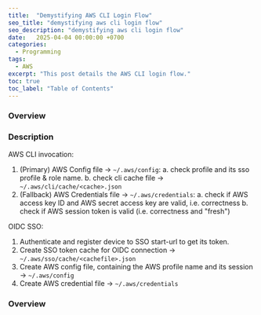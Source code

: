 ```yaml
---
title:  "Demystifying AWS CLI Login Flow"
seo_title: "demystifying aws cli login flow"
seo_description: "demystifying aws cli login flow"
date:   2025-04-04 00:00:00 +0700
categories:
  - Programming
tags:
  - AWS
excerpt: "This post details the AWS CLI login flow."
toc: true
toc_label: "Table of Contents"
---
```

### Overview
<TBC>

### Description
AWS CLI invocation:
1. (Primary) AWS Config file -> `~/.aws/config`:
	a. check profile and its sso profile & role name.
	b. check cli cache file -> `~/.aws/cli/cache/<cache>.json`
2. (Fallback) AWS Credentials file -> `~/.aws/credentials`:
	a. check if AWS access key ID and AWS secret access key are valid, i.e. correctness
	b. check if AWS session token is valid (i.e. correctness and "fresh")

OIDC SSO:
1. Authenticate and register device to SSO start-url to get its token.
2. Create SSO token cache for OIDC connection -> `~/.aws/sso/cache/<cachefile>.json`
3. Create AWS config file, containing the AWS profile name and its session -> `~/.aws/config`
4. Create AWS credential file -> `~/.aws/credentials`

### Overview
<TBC>
